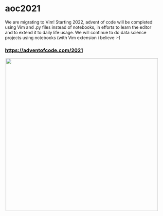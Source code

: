 
# aoc2021

We are migrating to Vim! 
Starting 2022, advent of code will be completed using Vim and .py files instead of notebooks, in efforts to learn the editor and to extend it to daily life usage. We will continue to do data science projects using notebooks (with Vim extension i believe :-)

### https://adventofcode.com/2021

<p align="center">
<img src="https://github.com/cubicles/aoc2021/thumbnails/aoc3.png" width="500">
</p>
